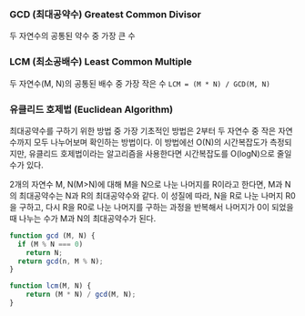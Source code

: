 ### GCD (최대공약수) Greatest Common Divisor

두 자연수의 공통된 약수 중 가장 큰 수

### LCM (최소공배수) Least Common Multiple

두 자연수(M, N)의 공통된 배수 중 가장 작은 수
`LCM = (M * N) / GCD(M, N)`

### 유클리드 호제법 (Euclidean Algorithm)

최대공약수를 구하기 위한 방법 중 가장 기초적인 방법은 2부터 두 자연수 중 작은 자연수까지 모두 나누어보며 확인하는 방법이다. 이 방법에선 O(N)의 시간복잡도가 측정되지만, 유클리드 호제법이라는 알고리즘을 사용한다면 시간복잡도를 O(logN)으로 줄일 수가 있다.

2개의 자연수 M, N(M>N)에 대해 M을 N으로 나눈 나머지를 R이라고 한다면, M과 N의 최대공약수는 N과 R의 최대공약수와 같다. 이 성질에 따라, N을 R로 나눈 나머지 R0을 구하고, 다시 R을 R0로 나눈 나머지를 구하는 과정을 반복해서 나머지가 0이 되었을 때 나누는 수가 M과 N의 최대공약수가 된다.
>
```javascript
function gcd (M, N) {
  if (M % N === 0)
    return N;
  return gcd(n, M % N);
}
```

>
```javascript
function lcm(M, N) {
	return (M * N) / gcd(M, N);
}
```
